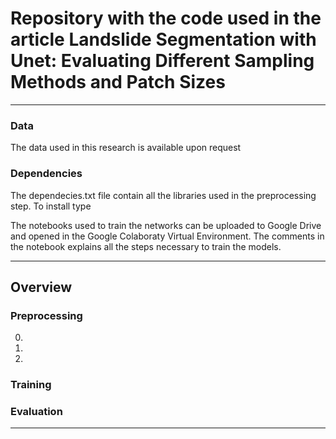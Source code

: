 # Repository with the code used in the article Landslide Segmentation with Unet: Evaluating Different Sampling Methods and Patch Sizes


---

### Data

The data used in this research is available upon request  


### Dependencies

The dependecies.txt file contain all the libraries used in the preprocessing step. To install type 

The notebooks used to train the networks can be uploaded to Google Drive and opened in the Google Colaboraty Virtual Environment. The comments in the notebook explains all the steps necessary to train the models.  

---

## Overview

### Preprocessing

0.

1.

2.

### Training


### Evaluation


---

###  




